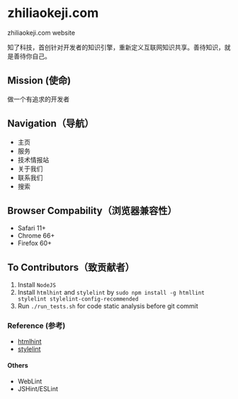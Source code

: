 # zhiliaokeji.com

zhiliaokeji.com website

知了科技，首创针对开发者的知识引擎，重新定义互联网知识共享。善待知识，就是善待你自己。

## Mission (使命)

做一个有追求的开发者

## Navigation（导航）

- 主页
- 服务
- 技术情报站
- 关于我们
- 联系我们
- 搜索

## Browser Compability（浏览器兼容性）

- Safari 11+
- Chrome 66+
- Firefox 60+

## To Contributors（致贡献者）

1. Install `NodeJS`
1. Install `htmlhint` and `stylelint` by `sudo npm install -g htmllint stylelint stylelint-config-recommended`
1. Run `./run_tests.sh` for code static analysis before git commit

### Reference (参考)

- [htmlhint](http://htmlhint.com/)
- [stylelint](https://stylelint.io)

#### Others

- WebLint
- JSHint/ESLint
